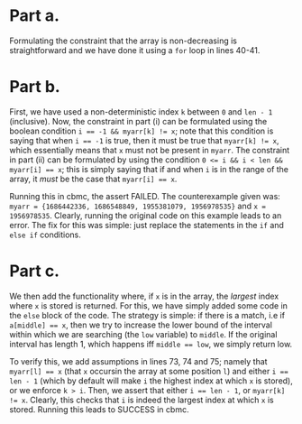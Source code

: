 # Part a. 

Formulating the constraint that the array is non-decreasing is straightforward and we have done it using a `for` loop in lines 40-41.

# Part b. 

First, we have used a non-deterministic index `k` between `0` and `len - 1` (inclusive). Now, the constraint in part (i) can be formulated using the boolean condition `i == -1 && myarr[k] != x`; note that this condition is saying that when `i == -1` is true, then it must be true that `myarr[k] != x`, which essentially means that `x` must not be present in `myarr`. The constraint in part (ii) can be formulated by using the condition `0 <= i && i < len && myarr[i] == x`; this is simply saying that if and when `i` is in the range of the array, it *must* be the case that `myarr[i] == x`.

Running this in cbmc, the assert FAILED. The counterexample given was: `myarr = {1686442336, 1686548849, 1955381079, 1956978535}` and `x = 1956978535`. Clearly, running the original code on this example leads to an error. The fix for this was simple: just replace the statements in the `if` and `else if` conditions.

# Part c.
We then add the functionality where, if `x` is in the array, the *largest* index where `x` is stored is returned. For this, we have simply added some code in the `else` block of the code. The strategy is simple: if there is a match, i.e if `a[middle] == x`, then we try to increase the lower bound of the interval within which we are searching (the `low` variable) to `middle`. If the original interval has length 1, which happens iff `middle == low`, we simply return low.

To verify this, we add assumptions in lines 73, 74 and 75; namely that `myarr[l] == x` (that `x` occursin the array at some position `l`) and either `i == len - 1` (which by default will make `i` the highest index at which `x` is stored), or we enforce `k > i`. Then, we assert that either `i == len - 1`, or `myarr[k] != x`. Clearly, this checks that `i` is indeed the largest index at which `x` is stored. Running this leads to SUCCESS in cbmc.   
